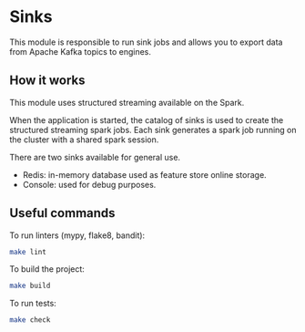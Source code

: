 # Sinks

This module is responsible to run sink jobs and allows you to export data from Apache Kafka topics to engines. 


## How it works

This module uses structured streaming available on the Spark.

When the application is started, the catalog of sinks is used to create the structured streaming spark jobs. Each sink generates a spark job running on the cluster with a shared spark session.

There are two sinks available for general use.

* Redis: in-memory database used as feature store online storage.
* Console: used for debug purposes.


## Useful commands

To run linters (mypy, flake8, bandit):

```bash
make lint
```

To build the project:

```bash
make build
```

To run tests:

```bash
make check
```
